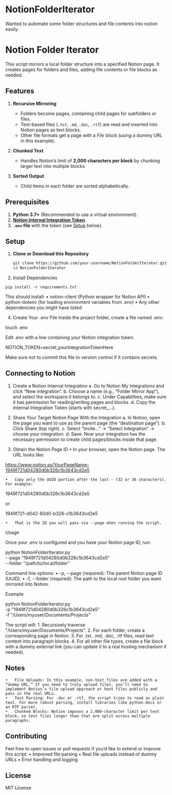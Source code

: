 # NotionFolderIterator
Wanted to automate some folder structures and file contents into notion easily.

# Notion Folder Iterator

This script mirrors a local folder structure into a specified Notion page. It creates pages for folders and files, adding file contents or file blocks as needed.

## Features

1. **Recursive Mirroring**  
   - Folders become pages, containing child pages for subfolders or files.  
   - Text-based files (`.txt`, `.md`, `.doc`, `.rtf`) are read and inserted into Notion pages as text blocks.  
   - Other file formats get a page with a *File* block (using a dummy URL in this example).

2. **Chunked Text**  
   - Handles Notion’s limit of **2,000 characters per block** by chunking larger text into multiple blocks.

3. **Sorted Output**  
   - Child items in each folder are sorted alphabetically.

## Prerequisites

1. **Python 3.7+** (Recommended to use a virtual environment).  
2. **[Notion Internal Integration Token](https://developers.notion.com/docs/getting-started)**.  
3. **`.env` file** with the token (see [Setup](#setup) below).

## Setup

1. **Clone or Download this Repository**  
   ```bash
   git clone https://github.com/your-username/NotionFolderIterator.git
   cd NotionFolderIterator
   ```


2.	Install Dependencies
```
pip install -r requirements.txt
```

This should install:
	•	notion-client (Python wrapper for Notion API)
	•	python-dotenv (for loading environment variables from .env)
	•	Any other dependencies you might have listed

4.	Create Your .env File
Inside the project folder, create a file named .env:

touch .env

Edit .env with a line containing your Notion integration token:

NOTION_TOKEN=secret_yourIntegrationTokenHere

Make sure not to commit this file to version control if it contains secrets.

## Connecting to Notion

1. Create a Notion Internal Integration
	a.	Go to Notion My Integrations and click “New integration”.
	b.	Choose a name (e.g., “Folder Mirror App”), and select the workspace it belongs to.
	c.	Under Capabilities, make sure it has permission for reading/writing pages and blocks.
	d.	Copy the Internal Integration Token (starts with secret_...).

2. Share Your Target Notion Page With the Integration
	a.	In Notion, open the page you want to use as the parent page (the “destination page”).
	b.	Click Share (top right).
	c.	Select “Invite…” → “Select Integration” → choose your integration.
	d.	Save. Now your integration has the necessary permission to create child pages/blocks inside that page.

3. Obtain the Notion Page ID
	•	In your browser, open the Notion page. The URL looks like:

https://www.notion.so/YourPageName-1949f721d04280d0b326c1b3643cd2e5


	•	Copy only the UUID portion after the last - (32 or 36 characters). For example:

1949f721d04280d0b326c1b3643cd2e5

or

1949f721-d042-80d0-b326-c1b3643cd2e5


	•	That is the ID you will pass via --page when running the script.

Usage

Once your .env is configured and you have your Notion page ID, run:

python NotionFolderIterator.py \
    --page "1949f721d04280d0b326c1b3643cd2e5" \
    --folder "/path/to/local/folder"

Command line options:
	•	-p, --page (required): The parent Notion page ID (UUID).
	•	-f, --folder (required): The path to the local root folder you want mirrored into Notion.

Example

python NotionFolderIterator.py \
    -p "1949f721d04280d0b326c1b3643cd2e5" \
    -f "/Users/myuser/Documents/Projects"

The script will:
	1.	Recursively traverse "/Users/myuser/Documents/Projects".
	2.	For each folder, create a corresponding page in Notion.
	3.	For .txt, .md, .doc, .rtf files, read text content into paragraph blocks.
	4.	For all other file types, create a file block with a dummy external link (you can update it to a real hosting mechanism if needed).

## Notes
	•	File Uploads: In this example, non-text files are added with a “dummy URL.” If you need to truly upload files, you’ll need to implement Notion’s file upload approach or host files publicly and pass in the real URLs.
	•	Text Parsing: For .doc or .rtf, the script tries to read as plain text. For more robust parsing, install libraries like python-docx or an RTF parser.
	•	Chunked Blocks: Notion imposes a 2,000-character limit per text block, so text files longer than that are split across multiple paragraphs.

## Contributing

Feel free to open issues or pull requests if you’d like to extend or improve this script:
	•	Improved file parsing
	•	Real file uploads instead of dummy URLs
	•	Error handling and logging

## License

MIT License


